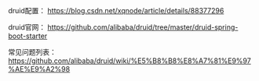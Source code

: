 druid配置：
https://blog.csdn.net/xqnode/article/details/88377296

druid官网：
https://github.com/alibaba/druid/tree/master/druid-spring-boot-starter

常见问题列表：
https://github.com/alibaba/druid/wiki/%E5%B8%B8%E8%A7%81%E9%97%AE%E9%A2%98